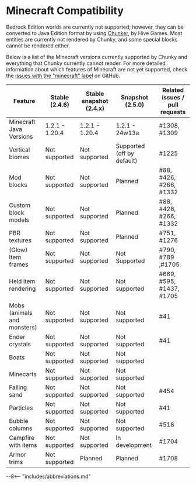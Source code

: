 # Minecraft Compatibility

Bedrock Edition worlds are currently not supported; however, they can be converted to Java Edition format by using <a href="https://chunker.app/" target="_blank">Chunker</a>, by Hive Games. Most entities are currently not rendered by Chunky, and some special blocks cannot be rendered either.

Below is a list of the Minecraft versions currently supported by Chunky and everything that Chunky currently cannot render. For more detailed information about which features of Minecraft are not yet supported, check the <a href="https://github.com/chunky-dev/chunky/issues?q=is%3Aissue+is%3Aopen+label%3Aminecraft" target="_blank">issues with the "minecraft" label</a> on GitHub.

| Feature                     | Stable (2.4.6) | Stable snapshot (2.4.x) | Snapshot (2.5.0)           | Related issues / pull requests |
| --------------------------- | -------------- | ----------------------- | -------------------------- | ------------------------------ |
| Minecraft Java Versions     | 1.2.1 - 1.20.4 | 1.2.1 - 1.20.4          | 1.2.1 - 24w13a             | #1308, #1309                   |
| Vertical biomes             | Not supported  | Not supported           | Supported (off by default) | #1225                          |
| Mod blocks                  | Not supported  | Not supported           | Planned                    | #88, #426, #266, #1332         |
| Custom block models         | Not supported  | Not supported           | Planned                    | #88, #426, #266, #1332         |
| PBR textures                | Not supported  | Not supported           | Planned                    | #751, #1276                    |
| (Glow) Item frames          | Not supported  | Not supported           | Not Supported              | #790, #789 ,#1705              |
| Held item rendering         | Not supported  | Not supported           | Not supported              | #669, #595, #1437, #1705       |
| Mobs (animals and monsters) | Not supported  | Not supported           | Not supported              | #41                            |
| Ender crystals              | Not supported  | Not supported           | Not supported              | #41                            |
| Boats                       | Not supported  | Not supported           | Not supported              |                                |
| Minecarts                   | Not supported  | Not supported           | Not supported              |                                |
| Falling sand                | Not supported  | Not supported           | Not supported              | #454                           |
| Particles                   | Not supported  | Not supported           | Not supported              | #41                            |
| Bubble columns              | Not supported  | Not supported           | Not supported              | #518                           |
| Campfire with items         | Not supported  | Not supported           | In development             | #1704                          |
| Armor trims                 | Not supported  | Planned                 | Planned                    | #1708                          |

--8<-- "includes/abbreviations.md"
